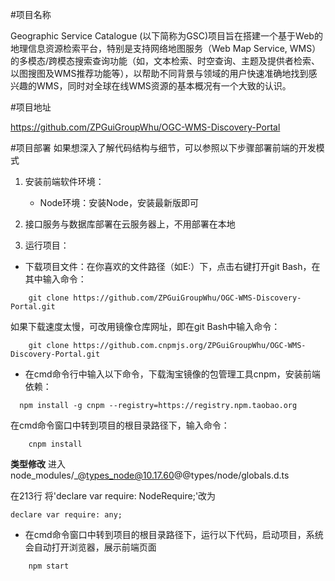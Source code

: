 ﻿#项目名称

Geographic Service Catalogue (以下简称为GSC)项目旨在搭建一个基于Web的地理信息资源检索平台，特别是支持网络地图服务（Web Map Service, WMS）的多模态/跨模态搜索查询功能（如，文本检索、时空查询、主题及提供者检索、以图搜图及WMS推荐功能等），以帮助不同背景与领域的用户快速准确地找到感兴趣的WMS，同时对全球在线WMS资源的基本概况有一个大致的认识。


#项目地址

https://github.com/ZPGuiGroupWhu/OGC-WMS-Discovery-Portal


#项目部署
如果想深入了解代码结构与细节，可以参照以下步骤部署前端的开发模式
1.	安装前端软件环境：
	* Node环境：安装Node，安装最新版即可

2.  接口服务与数据库部署在云服务器上，不用部署在本地
	  
3.	运行项目：
* 下载项目文件：在你喜欢的文件路径（如E:）下，点击右键打开git Bash，在其中输入命令：
```
    git clone https://github.com/ZPGuiGroupWhu/OGC-WMS-Discovery-Portal.git
```

如果下载速度太慢，可改用镜像仓库网址，即在git Bash中输入命令：
```
    git clone https://github.com.cnpmjs.org/ZPGuiGroupWhu/OGC-WMS-Discovery-Portal.git
```

* 在cmd命令行中输入以下命令，下载淘宝镜像的包管理工具cnpm，安装前端依赖：
```
  npm install -g cnpm --registry=https://registry.npm.taobao.org
```

  在cmd命令窗口中转到项目的根目录路径下，输入命令：
```
    cnpm install 
```

**类型修改**
进入node_modules/_@types_node@10.17.60@@types/node/globals.d.ts

在213行 将'declare var require: NodeRequire;'改为
  ```
  declare var require: any;
  ```

* 在cmd命令窗口中转到项目的根目录路径下，运行以下代码，启动项目，系统会自动打开浏览器，展示前端页面
```
    npm start
```





